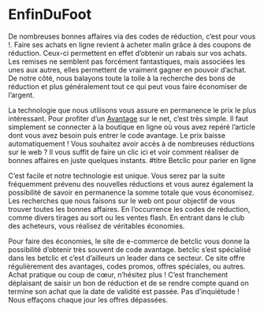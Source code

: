 # EnfinDuFoot

De nombreuses bonnes affaires via des codes de réduction, c’est pour vous !. Faire ses achats en ligne revient à acheter malin grâce à des coupons de réduction. Ceux-ci permettent en effet d’obtenir un rabais sur vos achats. Les remises ne semblent pas forcément fantastiques, mais associées les unes aux autres, elles permettent de vraiment gagner en pouvoir d’achat. De notre côté, nous balayons toute la toile à la recherche des bons de réduction et plus généralement tout ce qui peut vous faire économiser de l’argent. 

La technologie que nous utilisons vous assure en permanence le prix le plus intéressant. Pour profiter d’un [Avantage](http://www.dingue2foot.com/code-avantage-betclic/) sur le net, c’est très simple. Il faut simplement se connecter à la boutique en ligne où vous avez repéré l’article dont vous avez besoin puis entrer le code avantage. Le prix baisse automatiquement ! Vous souhaitez avoir accès à de nombreuses réductions sur le web ? Il vous suffit de faire un clic ici et voir comment réaliser de bonnes affaires en juste quelques instants. 
#titre Betclic pour parier en ligne

C’est facile et notre technologie est unique. Vous serez par la suite fréquemment prévenu des nouvelles réductions et vous aurez également la possibilité de savoir en permanence la somme totale que vous économisez. Les recherches que nous faisons sur le web ont pour objectif de vous trouver toutes les bonnes affaires. En l’occurrence les codes de réduction, comme divers tirages au sort ou les ventes flash. En entrant dans le club des acheteurs, vous réalisez de véritables économies. 

Pour faire des économies, le site de e-commerce de betclic vous donne la possibilité d’obtenir très souvent de code avantage. betclic s’est spécialisé dans les betclic et c’est d’ailleurs un leader dans ce secteur. Ce site offre régulièrement des avantages, codes promos, offres spéciales, ou autres. Achat pratique ou coup de cœur, n’hésitez plus ! C’est franchement déplaisant de saisir un bon de réduction et de se rendre compte quand on termine son achat que la date de validité est passée. Pas d’inquiétude ! Nous effaçons chaque jour les offres dépassées.
